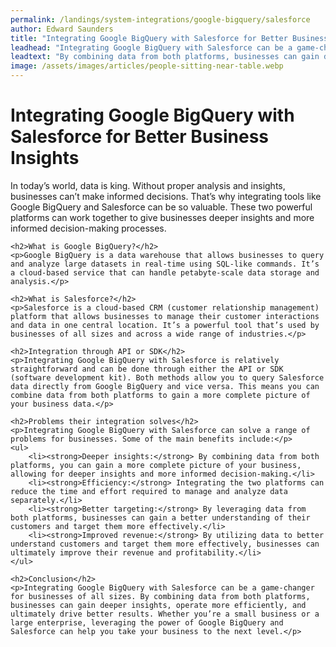 ```yaml
---
permalink: /landings/system-integrations/google-bigquery/salesforce
author: Edward Saunders
title: "Integrating Google BigQuery with Salesforce for Better Business Insights"
leadhead: "Integrating Google BigQuery with Salesforce can be a game-changer for businesses of all sizes"
leadtext: "By combining data from both platforms, businesses can gain deeper insights, operate more efficiently, and ultimately drive better results. Whether you’re a small business or a large enterprise, leveraging the power of Google BigQuery and Salesforce can help you take your business to the next level."
image: /assets/images/articles/people-sitting-near-table.webp
---
```

<div class="arttext">	<h1>Integrating Google BigQuery with Salesforce for Better Business Insights</h1>
	<p>In today’s world, data is king. Without proper analysis and insights, businesses can’t make informed decisions. That’s why integrating tools like Google BigQuery and Salesforce can be so valuable. These two powerful platforms can work together to give businesses deeper insights and more informed decision-making processes.</p>

	<h2>What is Google BigQuery?</h2>
	<p>Google BigQuery is a data warehouse that allows businesses to query and analyze large datasets in real-time using SQL-like commands. It’s a cloud-based service that can handle petabyte-scale data storage and analysis.</p>

	<h2>What is Salesforce?</h2>
	<p>Salesforce is a cloud-based CRM (customer relationship management) platform that allows businesses to manage their customer interactions and data in one central location. It’s a powerful tool that’s used by businesses of all sizes and across a wide range of industries.</p>

	<h2>Integration through API or SDK</h2>
	<p>Integrating Google BigQuery with Salesforce is relatively straightforward and can be done through either the API or SDK (software development kit). Both methods allow you to query Salesforce data directly from Google BigQuery and vice versa. This means you can combine data from both platforms to gain a more complete picture of your business data.</p>

	<h2>Problems their integration solves</h2>
	<p>Integrating Google BigQuery with Salesforce can solve a range of problems for businesses. Some of the main benefits include:</p>
	<ul>
		<li><strong>Deeper insights:</strong> By combining data from both platforms, you can gain a more complete picture of your business, allowing for deeper insights and more informed decision-making.</li>
		<li><strong>Efficiency:</strong> Integrating the two platforms can reduce the time and effort required to manage and analyze data separately.</li>
		<li><strong>Better targeting:</strong> By leveraging data from both platforms, businesses can gain a better understanding of their customers and target them more effectively.</li>
		<li><strong>Improved revenue:</strong> By utilizing data to better understand customers and target them more effectively, businesses can ultimately improve their revenue and profitability.</li>
	</ul>

	<h2>Conclusion</h2>
	<p>Integrating Google BigQuery with Salesforce can be a game-changer for businesses of all sizes. By combining data from both platforms, businesses can gain deeper insights, operate more efficiently, and ultimately drive better results. Whether you’re a small business or a large enterprise, leveraging the power of Google BigQuery and Salesforce can help you take your business to the next level.</p>
</div>